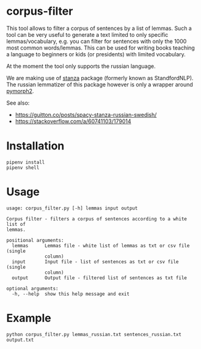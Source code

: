 # corpus-filter
This tool allows to filter a corpus of sentences by a list of lemmas.
Such a tool can be very useful to generate a text limited to only
specific lemmas/vocabulary, e.g. you can filter for sentences
with only the 1000 most common words/lemmas. This can be used
for writing books teaching a language to beginners or kids 
(or presidents) with limited vocabulary.    

At the moment the tool only supports the russian language.
 
We are making use of [stanza](https://stanfordnlp.github.io/stanza/) 
package (formerly known as StandfordNLP).
The russian lemmatizer of this package however is only a wrapper around
[pymorph2](https://github.com/kmike/pymorphy2).

See also:
- https://guitton.co/posts/spacy-stanza-russian-swedish/
- https://stackoverflow.com/a/60741103/179014

# Installation

    pipenv install
    pipenv shell

# Usage
    usage: corpus_filter.py [-h] lemmas input output

    Corpus filter - filters a corpus of sentences according to a white list of
    lemmas.

    positional arguments:
      lemmas      Lemmas file - white list of lemmas as txt or csv file (single
                  column)
      input       Input file - list of sentences as txt or csv file (single
                  column)
      output      Output file - filtered list of sentences as txt file

    optional arguments:
      -h, --help  show this help message and exit

# Example

    python corpus_filter.py lemmas_russian.txt sentences_russian.txt output.txt

